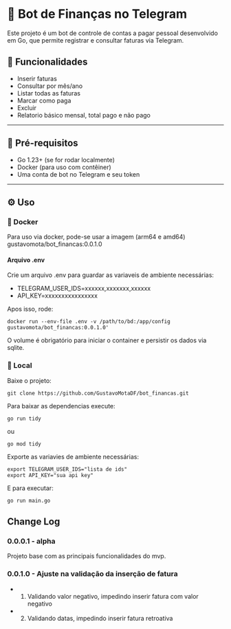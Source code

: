 # 🤖 Bot de Finanças no Telegram

Este projeto é um bot de controle de contas a pagar pessoal desenvolvido em Go, que permite registrar e consultar faturas via Telegram.

## 🚀 Funcionalidades

- Inserir faturas
- Consultar por mês/ano
- Listar todas as faturas
- Marcar como paga
- Excluir
- Relatorio básico mensal, total pago e não pago

---

## 🧾 Pré-requisitos

- Go 1.23+ (se for rodar localmente)
- Docker (para uso com contêiner)
- Uma conta de bot no Telegram e seu token

---

## ⚙️ Uso

### 📄 Docker

Para uso via docker, pode-se usar a imagem (arm64 e amd64) gustavomota/bot_financas:0.0.1.0

#### Arquivo .env
Crie um arquivo .env para guardar as variaveis de ambiente necessárias:
- TELEGRAM_USER_IDS=xxxxxx,xxxxxxx,xxxxxx
- API_KEY=xxxxxxxxxxxxxxxx

Apos isso, rode:
``` 
docker run --env-file .env -v /path/to/bd:/app/config gustavomota/bot_financas:0.0.1.0' 
```
O volume é obrigatório para iniciar o container e persistir os dados via sqlite.

### 📄 Local
Baixe o projeto:
```
git clone https://github.com/GustavoMotaDF/bot_financas.git
```

Para baixar as dependencias execute: 
``` 
go run tidy 
```
ou
```
go mod tidy
```
Exporte as variavies de ambiente necessárias:
``` 
export TELEGRAM_USER_IDS="lista de ids" 
export API_KEY="sua api key" 
```
E para executar:

```
go run main.go
```

## Change Log
### 0.0.0.1 - alpha
Projeto base com as principais funcionalidades do mvp.
### 0.0.1.0 - Ajuste na validação da inserção de fatura
- 1) Validando valor negativo, impedindo inserir fatura com valor negativo
- 2) Validando datas, impedindo inserir fatura retroativa
